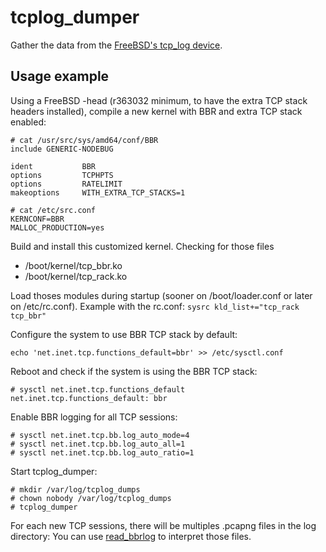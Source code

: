 # tcplog_dumper

Gather the data from the [FreeBSD's tcp_log device](https://reviews.freebsd.org/rS331347).

## Usage example

Using a FreeBSD -head (r363032 minimum, to have the extra TCP stack headers installed),
compile a new kernel with BBR and extra TCP stack enabled:
```
# cat /usr/src/sys/amd64/conf/BBR
include GENERIC-NODEBUG

ident           BBR
options         TCPHPTS
options         RATELIMIT
makeoptions     WITH_EXTRA_TCP_STACKS=1

# cat /etc/src.conf
KERNCONF=BBR
MALLOC_PRODUCTION=yes
```

Build and install this customized kernel.
Checking for those files
* /boot/kernel/tcp_bbr.ko
* /boot/kernel/tcp_rack.ko

Load thoses modules during startup (sooner on /boot/loader.conf or later on /etc/rc.conf).
Example with the rc.conf:
```sysrc kld_list+="tcp_rack tcp_bbr"```

Configure the system to use BBR TCP stack by default:
```
echo 'net.inet.tcp.functions_default=bbr' >> /etc/sysctl.conf
```

Reboot and check if the system is using the BBR TCP stack:
```
# sysctl net.inet.tcp.functions_default
net.inet.tcp.functions_default: bbr
```

Enable BBR logging for all TCP sessions:

```
# sysctl net.inet.tcp.bb.log_auto_mode=4
# sysctl net.inet.tcp.bb.log_auto_all=1
# sysctl net.inet.tcp.bb.log_auto_ratio=1
```

Start tcplog_dumper:

```
# mkdir /var/log/tcplog_dumps
# chown nobody /var/log/tcplog_dumps
# tcplog_dumper
```

For each new TCP sessions, there will be multiples .pcapng files in the log directory:
You can use [read_bbrlog](https://github.com/Netflix/read_bbrlog) to interpret those files.
